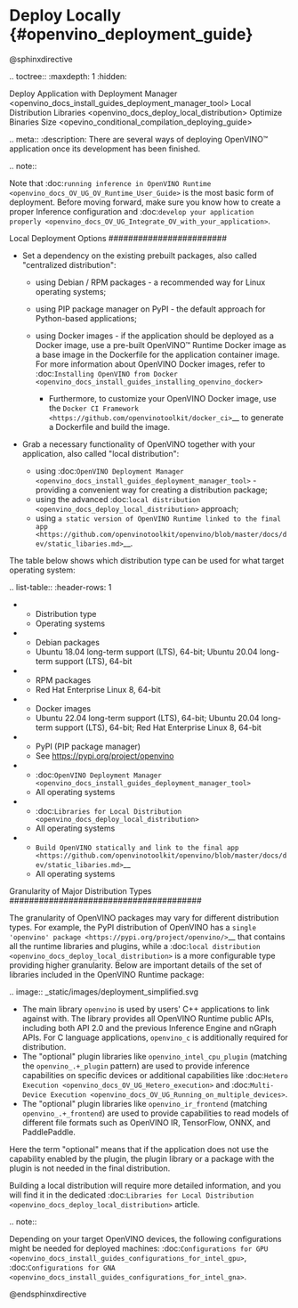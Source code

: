 # Deploy Locally {#openvino_deployment_guide}

@sphinxdirective

.. toctree::
   :maxdepth: 1
   :hidden:

   Deploy Application with Deployment Manager <openvino_docs_install_guides_deployment_manager_tool>
   Local Distribution Libraries <openvino_docs_deploy_local_distribution>
   Optimize Binaries Size <opevino_conditional_compilation_deploying_guide>

.. meta::
   :description: There are several ways of deploying OpenVINO™ application once 
                 its development has been finished.


.. note::

   Note that :doc:`running inference in OpenVINO Runtime <openvino_docs_OV_UG_OV_Runtime_User_Guide>` is the most basic form of deployment. Before moving forward, make sure you know how to create a proper Inference configuration and :doc:`develop your application properly <openvino_docs_OV_UG_Integrate_OV_with_your_application>`.

Local Deployment Options
########################

- Set a dependency on the existing prebuilt packages, also called "centralized distribution":

  - using Debian / RPM packages - a recommended way for Linux operating systems;
  - using PIP package manager on PyPI - the default approach for Python-based applications;
  - using Docker images - if the application should be deployed as a Docker image, use a pre-built OpenVINO™ Runtime Docker image as a base image in the Dockerfile for the application container image. For more information about OpenVINO Docker images, refer to :doc:`Installing OpenVINO from Docker <openvino_docs_install_guides_installing_openvino_docker>`

    - Furthermore, to customize your OpenVINO Docker image, use the `Docker CI Framework <https://github.com/openvinotoolkit/docker_ci>`__ to generate a Dockerfile and build the image.
- Grab a necessary functionality of OpenVINO together with your application, also called "local distribution":

  - using :doc:`OpenVINO Deployment Manager <openvino_docs_install_guides_deployment_manager_tool>` - providing a convenient way for creating a distribution package;
  - using the advanced :doc:`local distribution <openvino_docs_deploy_local_distribution>` approach;
  - using `a static version of OpenVINO Runtime linked to the final app <https://github.com/openvinotoolkit/openvino/blob/master/docs/dev/static_libaries.md>`__.

The table below shows which distribution type can be used for what target operating system:

.. list-table::
   :header-rows: 1

   * - Distribution type
     - Operating systems
   * - Debian packages
     - Ubuntu 18.04 long-term support (LTS), 64-bit; Ubuntu 20.04 long-term support (LTS), 64-bit
   * - RPM packages
     - Red Hat Enterprise Linux 8, 64-bit
   * - Docker images
     - Ubuntu 22.04 long-term support (LTS), 64-bit; Ubuntu 20.04 long-term support (LTS), 64-bit; Red Hat Enterprise Linux 8, 64-bit
   * - PyPI (PIP package manager)
     - See https://pypi.org/project/openvino
   * - :doc:`OpenVINO Deployment Manager <openvino_docs_install_guides_deployment_manager_tool>`
     - All operating systems
   * - :doc:`Libraries for Local Distribution <openvino_docs_deploy_local_distribution>`
     - All operating systems
   * - `Build OpenVINO statically and link to the final app <https://github.com/openvinotoolkit/openvino/blob/master/docs/dev/static_libaries.md>`__
     - All operating systems


Granularity of Major Distribution Types
#######################################

The granularity of OpenVINO packages may vary for different distribution types. For example, the PyPI distribution of OpenVINO has a `single 'openvino' package <https://pypi.org/project/openvino/>`__ that contains all the runtime libraries and plugins, while a :doc:`local distribution <openvino_docs_deploy_local_distribution>` is a more configurable type providing higher granularity. Below are important details of the set of libraries included in the OpenVINO Runtime package:

.. image:: _static/images/deployment_simplified.svg


- The main library ``openvino`` is used by users' C++ applications to link against with. The library provides all OpenVINO Runtime public APIs, including both API 2.0 and the previous Inference Engine and nGraph APIs. For C language applications, ``openvino_c`` is additionally required for distribution.
- The "optional" plugin libraries like ``openvino_intel_cpu_plugin`` (matching the ``openvino_.+_plugin`` pattern) are used to provide inference capabilities on specific devices or additional capabilities like :doc:`Hetero Execution <openvino_docs_OV_UG_Hetero_execution>` and :doc:`Multi-Device Execution <openvino_docs_OV_UG_Running_on_multiple_devices>`.
- The "optional" plugin libraries like ``openvino_ir_frontend`` (matching ``openvino_.+_frontend``) are used to provide capabilities to read models of different file formats such as OpenVINO IR, TensorFlow, ONNX, and PaddlePaddle.

Here the term "optional" means that if the application does not use the capability enabled by the plugin, the plugin library or a package with the plugin is not needed in the final distribution.

Building a local distribution will require more detailed information, and you will find it in the dedicated :doc:`Libraries for Local Distribution <openvino_docs_deploy_local_distribution>` article.

.. note::

   Depending on your target OpenVINO devices, the following configurations might be needed for deployed machines: :doc:`Configurations for GPU <openvino_docs_install_guides_configurations_for_intel_gpu>`, :doc:`Configurations for GNA <openvino_docs_install_guides_configurations_for_intel_gna>`.

@endsphinxdirective